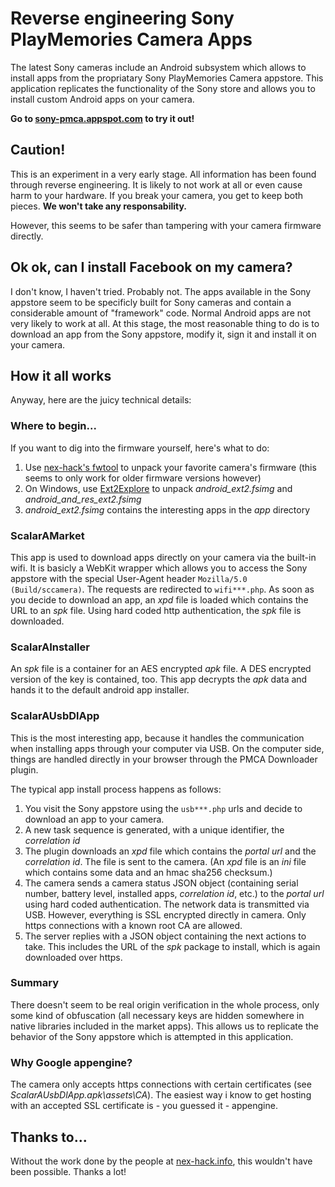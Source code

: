 # Reverse engineering Sony PlayMemories Camera Apps #
The latest Sony cameras include an Android subsystem which allows to install apps from the propriatary Sony PlayMemories Camera appstore. This application replicates the functionality of the Sony store and allows you to install custom Android apps on your camera.

**Go to [sony-pmca.appspot.com](https://sony-pmca.appspot.com/) to try it out!**

## Caution! ##
This is an experiment in a very early stage. All information has been found through reverse engineering. It is likely to not work at all or even cause harm to your hardware. If you break your camera, you get to keep both pieces. **We won't take any responsability.**

However, this seems to be safer than tampering with your camera firmware directly.

## Ok ok, can I install Facebook on my camera? ##
I don't know, I haven't tried. Probably not. The apps available in the Sony appstore seem to be specificly built for Sony cameras and contain a considerable amount of "framework" code. Normal Android apps are not very likely to work at all. At this stage, the most reasonable thing to do is to download an app from the Sony appstore, modify it, sign it and install it on your camera.  

## How it all works ##
Anyway, here are the juicy technical details:

### Where to begin... ###
If you want to dig into the firmware yourself, here's what to do:

1. Use [nex-hack's fwtool](http://www.nex-hack.info/wiki/development/fwtool) to unpack your favorite camera's firmware (this seems to only work for older firmware versions however)
2. On Windows, use [Ext2Explore](http://sourceforge.net/projects/ext2read/) to unpack *android_ext2.fsimg* and *android_and_res_ext2.fsimg*
3. *android_ext2.fsimg* contains the interesting apps in the *app* directory

### ScalarAMarket ###
This app is used to download apps directly on your camera via the built-in wifi.
It is basicly a WebKit wrapper which allows you to access the Sony appstore with the special User-Agent header `Mozilla/5.0 (Build/sccamera)`. The requests are redirected to `wifi***.php`. As soon as you decide to download an app, an *xpd* file is loaded which contains the URL to an *spk* file. Using hard coded http authentication, the *spk* file is downloaded.

### ScalarAInstaller ###
An *spk* file is a container for an AES encrypted *apk* file. A DES encrypted version of the key is contained, too. This app decrypts the *apk* data and hands it to the default android app installer.

### ScalarAUsbDlApp ###
This is the most interesting app, because it handles the communication when installing apps through your computer via USB. On the computer side, things are handled directly in your browser through the PMCA Downloader plugin.

The typical app install process happens as follows:

1. You visit the Sony appstore using the `usb***.php` urls and decide to download an app to your camera.
2. A new task sequence is generated, with a unique identifier, the *correlation id*
3. The plugin downloads an *xpd* file which contains the *portal url* and the 
*correlation id*. The file is sent to the camera. (An *xpd* file is an *ini* file which contains some data and an hmac sha256 checksum.)
4. The camera sends a camera status JSON object (containing serial number, battery level, installed apps, *correlation id*, etc.) to the *portal url* using hard coded authentication. The network data is transmitted via USB. However, everything is SSL encrypted directly in camera. Only https connections with a known root CA are allowed.
5. The server replies with a JSON object containing the next actions to take. This includes the URL of the *spk* package to install, which is again downloaded over https.

### Summary ###
There doesn't seem to be real origin verification in the whole process, only some kind of obfuscation (all necessary keys are hidden somewhere in native libraries included in the market apps). This allows us to replicate the behavior of the Sony appstore which is attempted in this application.

### Why Google appengine? ###
The camera only accepts https connections with certain certificates (see *ScalarAUsbDlApp.apk\assets\CA*). The easiest way i know to get hosting with an accepted SSL certificate is - you guessed it - appengine.

## Thanks to... ##
Without the work done by the people at [nex-hack.info](http://www.nex-hack.info/), this wouldn't have been possible. Thanks a lot!
